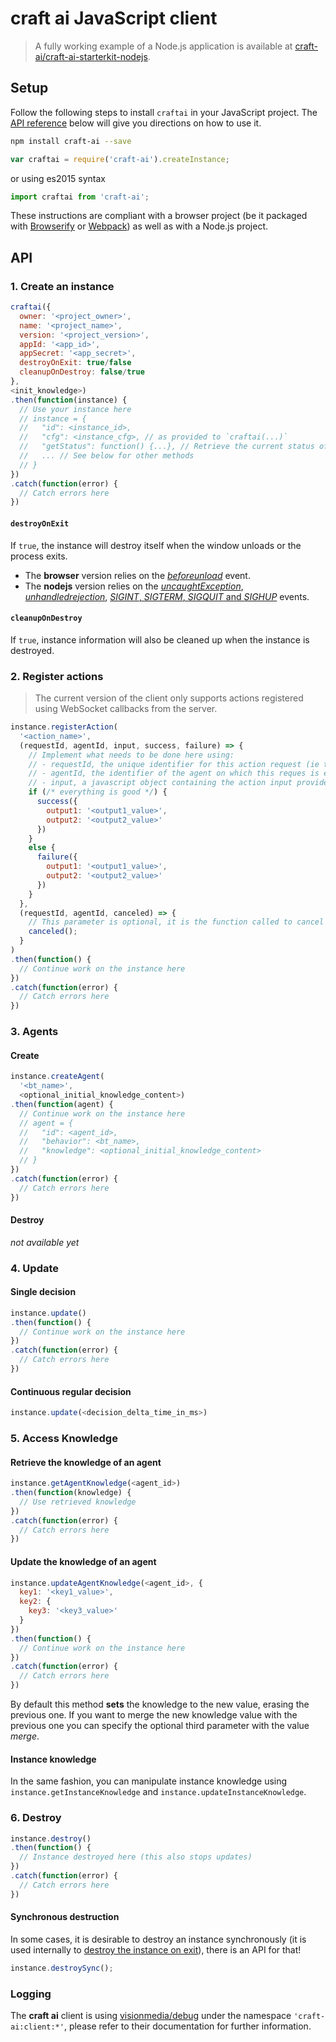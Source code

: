 # **craft ai** JavaScript client #

> A fully working example of a Node.js application is available at
[craft-ai/craft-ai-starterkit-nodejs](https://github.com/craft-ai/craft-ai-starterkit-nodejs).

## Setup ##

Follow the following steps to install `craftai` in your JavaScript project. The [API reference](#API) below will give you directions on how to use it.

```sh
npm install craft-ai --save
```

```js
var craftai = require('craft-ai').createInstance;
```

or using es2015 syntax

```js
import craftai from 'craft-ai';
```

These instructions are compliant with a browser project (be it packaged with [Browserify](http://browserify.org) or [Webpack](http://webpack.github.io)) as well as with a Node.js project.

## API ##

### 1. Create an instance ###

````js
craftai({
  owner: '<project_owner>',
  name: '<project_name>',
  version: '<project_version>',
  appId: '<app_id>',
  appSecret: '<app_secret>',
  destroyOnExit: true/false
  cleanupOnDestroy: false/true
},
<init_knowledge>)
.then(function(instance) {
  // Use your instance here
  // instance = {
  //   "id": <instance_id>,
  //   "cfg": <instance_cfg>, // as provided to `craftai(...)`
  //   "getStatus": function() {...}, // Retrieve the current status of the instance
  //   ... // See below for other methods
  // }
})
.catch(function(error) {
  // Catch errors here
})
````

#### `destroyOnExit` ####

If `true`, the instance will destroy itself when the window unloads or the
process exits.

- The **browser** version relies on the
[_beforeunload_](https://developer.mozilla.org/en-US/docs/Web/Events/beforeunload)
event.
- The **nodejs** version relies on the
[_uncaughtException_](https://nodejs.org/api/process.html#process_event_uncaughtexception),
[_unhandledrejection_](https://nodejs.org/api/process.html#process_event_unhandledrejection),
[_SIGINT_, _SIGTERM_, _SIGQUIT_ and _SIGHUP_](https://nodejs.org/api/process.html#process_signal_events) events.

#### `cleanupOnDestroy` ####

If `true`, instance information will also be cleaned up when the instance is destroyed.


### 2. Register actions ###

> The current version of the client only supports actions registered using
WebSocket callbacks from the server.

````js
instance.registerAction(
  '<action_name>',
  (requestId, agentId, input, success, failure) => {
    // Implement what needs to be done here using:
    // - requestId, the unique identifier for this action request (ie this call),
    // - agentId, the identifier of the agent on which this reques is executed,
    // - input, a javascript object containing the action input provided in the Behavior Tree
    if (/* everything is good */) {
      success({
        output1: '<output1_value>',
        output2: '<output2_value>'
      })
    }
    else {
      failure({
        output1: '<output1_value>',
        output2: '<output2_value>'
      })
    }
  },
  (requestId, agentId, canceled) => {
    // This parameter is optional, it is the function called to cancel the action
    canceled();
  }
)
.then(function() {
  // Continue work on the instance here
})
.catch(function(error) {
  // Catch errors here
})
````

### 3. Agents ###

#### Create ####

````js
instance.createAgent(
  '<bt_name>',
  <optional_initial_knowledge_content>)
.then(function(agent) {
  // Continue work on the instance here
  // agent = {
  //   "id": <agent_id>,
  //   "behavior": <bt_name>,
  //   "knowledge": <optional_initial_knowledge_content>
  // }
})
.catch(function(error) {
  // Catch errors here
})
````

#### Destroy ####

_not available yet_

### 4. Update ###

#### Single decision ####

````js
instance.update()
.then(function() {
  // Continue work on the instance here
})
.catch(function(error) {
  // Catch errors here
})
````

#### Continuous regular decision ####

````js
instance.update(<decision_delta_time_in_ms>)
````

### 5. Access Knowledge ###

#### Retrieve the knowledge of an agent ####

````js
instance.getAgentKnowledge(<agent_id>)
.then(function(knowledge) {
  // Use retrieved knowledge
})
.catch(function(error) {
  // Catch errors here
})
````

#### Update the knowledge of an agent ####

````js
instance.updateAgentKnowledge(<agent_id>, {
  key1: '<key1_value>',
  key2: {
    key3: '<key3_value>'
  }
})
.then(function() {
  // Continue work on the instance here
})
.catch(function(error) {
  // Catch errors here
})
````

By default this method **sets** the knowledge to the new value, erasing the previous
one. If you want to merge the new knowledge value with the previous one you can
specify the optional third parameter with the value _merge_.

#### Instance knowledge ####

In the same fashion, you can manipulate instance knowledge using
`instance.getInstanceKnowledge` and `instance.updateInstanceKnowledge`.

### 6. Destroy ###

````js
instance.destroy()
.then(function() {
  // Instance destroyed here (this also stops updates)
})
.catch(function(error) {
  // Catch errors here
})
````

#### Synchronous destruction ####

In some cases, it is desirable to destroy an instance synchronously (it is used
internally to [destroy the instance on exit](#destroyonexit)), there is an API
for that!

````js
instance.destroySync();
````

### Logging ###

The **craft ai** client is using
[visionmedia/debug](https://www.npmjs.com/package/debug) under the namespace
`'craft-ai:client:*'`, please refer to their documentation for further
information.
